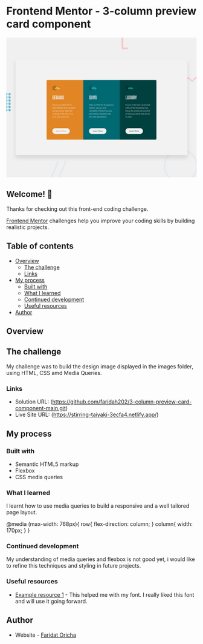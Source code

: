 # Frontend Mentor - 3-column preview card component

![Design preview for the 3-column preview card component coding challenge](./design/desktop-preview.jpg)

## Welcome! 👋

Thanks for checking out this front-end coding challenge.

[Frontend Mentor](https://www.frontendmentor.io) challenges help you improve your coding skills by building realistic projects.
## Table of contents
- [Overview](#overview)
  - [The challenge](#the-challenge)
  - [Links](#links)
- [My process](#my-process)
  - [Built with](#built-with)
  - [What I learned](#what-i-learned)
  - [Continued development](#continued-development)
  - [Useful resources](#useful-resources)
- [Author](#author)

## Overview

## The challenge

My challenge was to build the design image displayed in the images folder, using HTML, CSS amd Media Queries.


### Links

- Solution URL: (https://github.com/faridah202/3-column-preview-card-component-main.git)
- Live Site URL: (https://stirring-taiyaki-3ecfa4.netlify.app/)

## My process

### Built with

- Semantic HTML5 markup
- Flexbox
- CSS media queries

### What I learned

I learnt how to use media queries to build a responsive and a well tailored page layout.

@media (max-width: 768px){
       row{
              flex-direction: column;
       }
       column{
              width: 170px;
       }
    }


### Continued development

My understanding of media queries and flexbox is not good yet, i would like to refine this techniques and styling in future projects.

### Useful resources

- [Example resource 1]('https://fonts.googleapis.com/css2?family=Lexend+Deca:wght@200&display=swap') - This helped me with my font. I really liked this font and will use it going forward.

## Author

- Website - [Faridat Oricha](https://faridah202.git)


